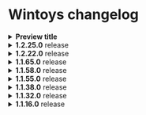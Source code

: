 # Wintoys changelog
<details>
<summary><b>Preview title</b></summary>
<div>
  
  _Markdown is valid, but add empty lines to separate from the HTML tags._
- Bullet
- Points
  
</div>
</details>

<details>
  <summary>
    <b>1.2.25.0</b> release
  </summary>
  
  - handled error for volume licenses
  - updated privacy policy and copyright range
  - fixed registry GetNumber method when passing an invalid number as string
  - updated some translations
  - added copyright range instead of one year

</details>

<details>
  <summary>
    <b>1.2.22.0</b> release
  </summary>
  
  - added the top requested feature: localization infrastructure and the following languages
     - Romanian
     - French
     - Turkish
     - Spanish
     - German
 - added new information when hovering over your Windows version on the _Home_ page
     - license status
     - license channel
     - product key
     - UBR (update build revision)
 - improved app startup times by optimizing CPU and GPU usage algorithms
     - the CPU usage now sits under 1% with optimized code on the Home page (previously there were spikes at every 2 seconds with values between 1-3% on a 13th gen i7)
     - querying the GPU usage is now 1.6 times faster
 - HAGS option will now be hidden if not supported by the GPU
 - added setting to place a shortcut of the app on your Desktop
 - added Widgets option under _Tweaks > Desktop_ (only Windows 11)
 - added Account notifications option under _Tweaks > Start menu_
 - added Suggested notifications option under _Tweaks > Ads_
 - added the option to choose a folder for where spotlight images should be extracted (previously extracted images will be kept and new ones will be apended)
 - added support to show percentages based on culture
 - added support to unpin search, task view, widgets and copilot from the taskbar when using the option to unpinn all items
 - added file name validations when adding an app to open at startup (invalid characters and max length)
 - added checks for safe mode when loading apps and warning on Home page
 - added a system restore warning/recommendation on the welcome experience
 - moved Clock with seconds option from _Tweaks > Desktop_ under _Tweaks > System_
 - File Explorer will now be restarted automatically when setting the Classic context menu option
 - improved welcome experience using FlipView and PipsPager
 - better email validation for the Feedback form
 - changed border color of selected services to be the system accent color (for better visibility)
 - changed apps' and services' labels to have rounded corners (for consistency)
 - all tooltip toggles are now consistently displayed on the left when hover over them
 - changed God mode icon
 - updated to Windows App SDK 1.4.3
 - updated to CommunityToolkit 8
 - removed WUApiLib DLL reference
 - removed IWshRuntimeLibrary DLL reference
 - removed WMI dependency for Restart graphics driver option
 - replaced performance counters for network traffic speed
 - replaced performance counters with PerfLib to query the GPU usage
 - issues and bugs:
      - fixed an issue where turning off _Lockscreen fun facts, tips and tricks_ would disable the wallpapers slideshow
      - fixed an issue where remaining orphan apps registry keys would not be removed when trying to uninstall them
      - fixed an issue where expanding the Cleanup section would render the transition with lag
      - fixed an issue where TaskScheduler would throw an error on create folder
      - fixed an issue that would throw an error on some configurations when getting the active power plan
      - fixed an issue that will sometimes not activate the app window when minimized while closing or rebooting your device
      - fixed an issue where the Shortcut Arrow option would not apply due to a race condition
      - fixed an issue where the network statistics would no longer be available while using some VPNs like ExpressVPN
      - fixed an issue where the GPU usage was displayed correctly only for 3D engine tasks
      - fixed an issue showing the wrong GPU on multimonitor setups
      - fixed an issue where the GPU name is not displayed on a VM
   
</details>

<details>
  <summary>
    <b>1.1.65.0</b> release
  </summary>
  
  - fixed Health page crashing on some systems with "exotic" date time formats

</details>

<details>
  <summary>
    <b>1.1.58.0</b> release
  </summary>
  
  - handled WMI unavailability (a reason for some of the startup crashes)
  - improved spacing across the app
  - clicking Properties on a startup app will now open the Properties dialog much faster
  - fixed benchmark not loading all scores

</details>

<details>
  <summary>
    <b>1.1.55.0</b> release
  </summary>
  
  - Windows Repair
    - changed how results are displayed: a complete list of logs will be displayed instead of a summary, accessible via a button
    - added the percentage on top of the progress bar
    - fixed not enabling Scan and Repair buttons in some cases where internet was reported as disconnected
  - fixed enabling defragmentation when task folder does not exist
  - improved hibernation percent file size format validations
  - replaced powercfg with win32 apis to avoid issues for different languages
  - logging to EventViewer when the service is not available will no longer crash or display an error
  - other stability improvements

</details>

<details>
  <summary>
    <b>1.1.38.0</b> release
  </summary>
  
  - fixed app no longer being displayed when reopened after closing it while minimized
  - fixed tools like Windows Repair not working due to the OS encoding not being found
  - fixed not being able to toggle some startup apps found in the Startup folder
  - fixed error when resetting apps that don't have settings saved locally
  - apps that might not have the Installed Date available are now displayed
  - added Microsoft.VCLibs.140.00.UWPDesktop as a dependency because it might fix some startup crashes
  - added warning for when a startup app that's an antivirus can't be disabled
  - other stability improvements

</details>

<details>
  <summary>
    <b>1.1.32.0</b> release
  </summary>
  
  - added search by family name for store apps
  - removed Create Restore Point button as the feature was not working reliably
  - updated, replaced and removed some unused or legacy packages
  - tools like Windows Repair, Battery Report, System Restore, should now work no matter what language is set in the OS
  - fixed hibernation file size percent input format errors
  - fixed appxmanifest root error for startup apps
  - fixed Drive Optimization by replacing powershell commands with TaskScheduler library
  - fixed Search context menu option (apps, services) for some default browsers not working
  - fixed not launching the app as admin if the user was not an administrator (this was causing a lot of access denied errors)
  - other stability improvements

</details>

<details>
  <summary>
    <b>1.1.16.0</b> release
  </summary>
  
  - rephrased all descriptions to be more clear for both Boost and Health pages
  - added recommendations and details as tooltips over the toggles so you know all the benefits and downsides of those settings
  - added Classic context menu tweak for Windows 11 under Tweaks > Desktop
  - added Taskbar clock seconds tweak for Windows 11 Moment 3 under Tweaks > Desktop
  - added Camera on/off indicator under Tweaks > Privacy
  - added warning when trying to uninstall Microsoft Store and App Installer
  - added Error Reporting to improve app stability under Settings
  - added revision version number for Win32 apps
  - added a warning for when the Ultimate Performance Power Plan is not supported
  - improved About section under Settings
  - improved Autoinstall suggestions by covering more cases (apps should no longer reinstall after Windows updates)
  - trying to safely uninstall Edge no longer works so the option is now disabled
  - fixed VBS not disabling
  - other stability improvements

</details>
